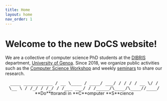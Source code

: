 ```yaml
---
title: Home
layout: home
nav_order: 1
---
```


# Welcome to the new DoCS website!

We are a collective of computer science PhD students at the [DIBRIS][dibris] department, [University of Genoa][unige]. 
Since 2018, we organize public activities such as the [Computer Science Workshop][csw] and weekly [seminars][phdsem] to share our research.


<p style="text-align: center;">
<samp>
    ____        ___________
   / __ \____  / ____/ ___/
  / / / / __ \/ /    \__ \ 
 / /_/ / /_/ / /___ ___/ / 
/_____/\____/\____//____/  
</samp>
**Do**ttorandi in **C**omputer **S**cience
</p>

[dibris]: https://dibris.unige.it/en
[unige]: https://unige.it/en
[csw]: https://docs-dibris.github.io/docs/csw
[phdsem]: https://docs-dibris.github.io/docs/phd_seminars